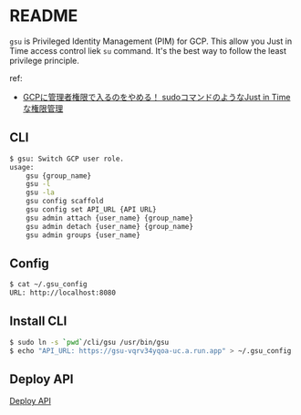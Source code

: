 README
==========

`gsu` is Privileged Identity Management (PIM) for GCP. This allow you Just in Time access control liek `su` command. It's the best way to follow the least privilege principle.

ref:
- [GCPに管理者権限で入るのをやめる！ sudoコマンドのようなJust in Timeな権限管理](https://zenn.dev/koduki/articles/0a06a881d70397)

CLI
----------

```bash
$ gsu: Switch GCP user role.
usage:
    gsu {group_name}
    gsu -l
    gsu -la
    gsu config scaffold
    gsu config set API_URL {API URL}
    gsu admin attach {user_name} {group_name}
    gsu admin detach {user_name} {group_name}
    gsu admin groups {user_name}
```

Config
------------

```bash
$ cat ~/.gsu_config
URL: http://localhost:8080
```

Install CLI
-----------

```bash
$ sudo ln -s `pwd`/cli/gsu /usr/bin/gsu
$ echo "API_URL: https://gsu-vqrv34yqoa-uc.a.run.app" > ~/.gsu_config
```

Deploy API
---------

[Deploy API](api/README.md)
